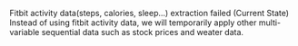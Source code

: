 Fitbit activity data(steps, calories, sleep...) extraction failed (Current State)
Instead of using fitbit activity data, we will temporarily apply other multi-variable sequential data such as stock prices and weater data.

